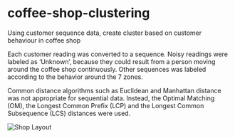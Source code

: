 # coffee-shop-clustering
Using customer sequence data, create cluster based on customer behaviour in coffee shop


Each customer reading was converted to a sequence. Noisy readings were labeled as ‘Unknown’, because they could result from a person moving around the coffee shop continuously. Other sequences was labeled according to the behavior around the 7 zones.

Common distance algorithms such as Euclidean and Manhattan distance was not appropriate for sequential data. Instead, the Optimal Matching (OM), the Longest Common Prefix (LCP) and the Longest Common Subsequence (LCS) distances were used.


![Shop Layout](https://raw.githubusercontent.com/username/projectname/branch/path/to/img.png)
